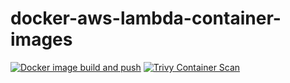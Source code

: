 # docker-aws-lambda-container-images

[![Docker image build and push](https://github.com/poad/docker-aws-lambda-container-images/actions/workflows/main.yml/badge.svg)](https://github.com/poad/docker-aws-lambda-container-images/actions/workflows/main.yml)
[![Trivy Container Scan](https://github.com/poad/docker-aws-lambda-container-images/actions/workflows/trivy-analysis.yml/badge.svg)](https://github.com/poad/docker-aws-lambda-container-images/actions/workflows/trivy-analysis.yml)

